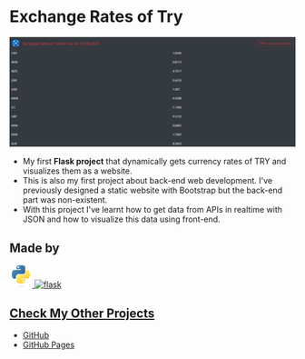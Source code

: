 # Exchange Rates of Try
<img src="/exchange2.jpg"></img>
- My first **Flask project** that dynamically gets currency rates of TRY and visualizes them as a website.
- This is also my first project about back-end web development. I've previously designed a static website with Bootstrap but the back-end part was non-existent.
- With this project I've learnt how to get data from APIs in realtime with JSON and how to visualize this data using front-end.


## Made by
<p align="left"> <a href="https://www.w3schools.com/css/" target="_blank">
<a href="https://www.python.org" target="_blank"> <img src="https://raw.githubusercontent.com/devicons/devicon/master/icons/python/python-original.svg" alt="python" width="40" height="40"/> </a> <a href="https://flask.palletsprojects.com/" target="_blank"> <img src="https://www.vectorlogo.zone/logos/pocoo_flask/pocoo_flask-icon.svg" alt="flask" width="40" height="40"/> </p>

## Check My Other Projects
- <a href="https://github.com/davutkulaksiz">GitHub</a>
- <a href="https://davutkulaksiz.github.io/">GitHub Pages</a>
